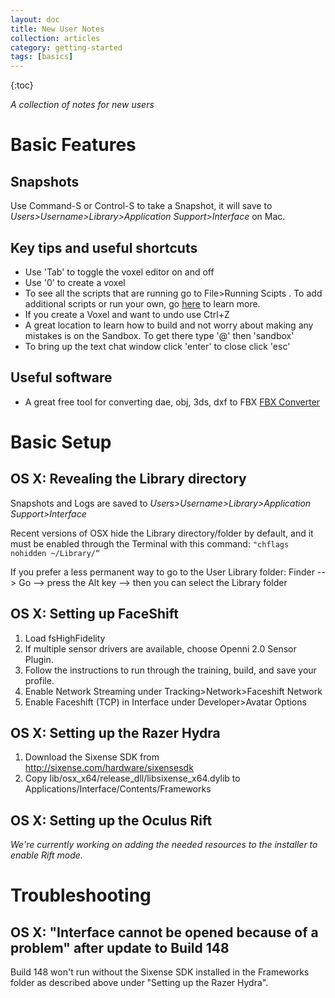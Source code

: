 ```yaml
---
layout: doc
title: New User Notes
collection: articles
category: getting-started
tags: [basics]
---
```


{:toc}

_A collection of notes for new users_

# Basic Features
## Snapshots
Use Command-S or Control-S to take a Snapshot, it will save to _Users>Username>Library>Application Support>Interface_ on Mac.
## Key tips and useful shortcuts
* Use 'Tab' to toggle the voxel editor on and off
* Use '0' to create a voxel
* To see all the scripts that are running go to File>Running Scipts . To add additional scripts or run your own, go [here](https://alphas.highfidelity.io/t/fun-and-useful-js-scripts/154) to learn more. 
* If you create a Voxel and want to undo use Ctrl+Z
* A great location to learn how to build and not worry about making any mistakes is on the Sandbox. To get there type '@' then 'sandbox'
* To bring up the text chat window click 'enter' to close click 'esc'

## Useful software
* A great free tool for converting dae, obj, 3ds, dxf to FBX [FBX Converter](http://usa.autodesk.com/adsk/servlet/pc/item?siteID=123112&id=20481519)

# Basic Setup
## OS X: Revealing the Library directory
Snapshots and Logs are saved to _Users>Username>Library>Application Support>Interface_

Recent versions of OSX hide the Library directory/folder by default, and it must be enabled through the Terminal with this command: `"chflags nohidden ~/Library/“`

If you prefer a less permanent way to go to the User Library folder:
Finder --> Go --> press the Alt key --> then you can select the Library folder

## OS X: Setting up FaceShift
1. Load fsHighFidelity
2. If multiple sensor drivers are available, choose Openni 2.0 Sensor Plugin. 
3. Follow the instructions to run through the training, build, and save your profile.
4. Enable Network Streaming under Tracking>Network>Faceshift Network
5. Enable Faceshift (TCP) in Interface under Developer>Avatar Options

## OS X: Setting up the Razer Hydra
1. Download the Sixense SDK from http://sixense.com/hardware/sixensesdk
2. Copy lib/osx_x64/release_dll/libsixense_x64.dylib to Applications/Interface/Contents/Frameworks 

## OS X: Setting up the Oculus Rift
_We're currently working on adding the needed resources to the installer to enable Rift mode._

# Troubleshooting
## OS X: "Interface cannot be opened because of a problem" after update to Build 148
Build 148 won't run without the Sixense SDK installed in the Frameworks folder as described above under "Setting up the Razer Hydra".
